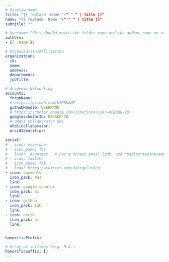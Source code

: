 ```yaml
---
# Display name
title: "{{ replace .Name "-" " " | title }}"
name: "{{ replace .Name "-" " " | title }}"
subtitle: ""

# Username (this should match the folder name and the author name on other pages)
authors:
- {{ .Name }}

# Organization/Affiliation
organization:
  id:
  name:
  address:
  department:
  jobTitle: 

# Academic Networking
accounts:
  forumName: 
  # https://github.com/USERNAME
  githubHandle: USERNAME
  # https://scholar.google.com/citations?user=PERSON-ID
  googlescholarId: PERSON-ID
  # OHDSI Collaborator URL
  ohdsiCollaborator: 
  orcidIdentifier:

social:
# - icon: envelope
#   icon_pack: fas
#   link: '#contact'  # For a direct email link, use "mailto:test@example.
# - icon: twitter
#   icon_pack: fab
#   link: https://twitter.com/GeorgeCushen
- icon: comments
  icon_pack: fas
  link: 
- icon: google-scholar
  icon_pack: ai
  link: 
- icon: github
  icon_pack: fab
  link: 
- icon: orcid
  icon_pack: ai
  link: 


honorificPrefix:

# Array of suffixes (e.g. M.D.)
honorificSuffix: []
---
```

